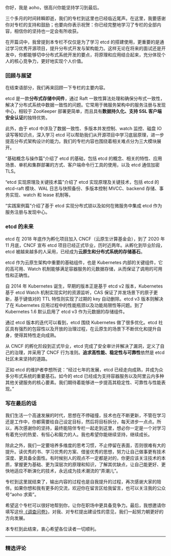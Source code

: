 <p data-nodeid="442585">你好，我是 aoho，很高兴你能坚持学习到最后。</p>
<p data-nodeid="442586">三个多月的时间转瞬即逝，我们的专栏到这里也已经临近尾声。在这里，我要感谢你对专栏的支持和鼓励；也要向你表示祝贺：你已经完整地学习了专栏的全部内容，相信你的坚持也一定会有所收获。</p>
<p data-nodeid="442587">在开篇词中，我曾提到本专栏不仅仅是为了学习 etcd 的搭建使用，更重要的是通过学习优秀开源项目，提升分布式开发与架构能力。这样无论在将来的面试还是开发中，你都能够切中分布式系统开发的要点，将原理和应用结合起来，充分体现个人的核心竞争力，更好地实现个人价值。</p>
<h3 data-nodeid="442588">回顾与展望</h3>
<p data-nodeid="442589">在结束语部分，我们再来回顾一下专栏的主要内容。</p>
<p data-nodeid="442590">etcd 是一款<strong data-nodeid="442623">分布式存储中间件</strong>，通过 Raft 一致性算法处理和确保分布式一致性，解决了分布式系统中数据一致性的问题。它常用于微服务架构中的服务注册与发现中心，相较于 ZooKeeper 部署更简单，而且具有<strong data-nodeid="442624">数据持久化、支持 SSL 客户端安全认证</strong>的独特优势。</p>
<p data-nodeid="442591">此外，由于 etcd 中涉及了数据一致性、多版本并发控制、watch 监控、磁盘 IO 读写等知识点，深入学习 etcd 可以帮助我们从开源项目中学习底层原理，进一步提高分布式架构设计的能力。我们的专栏内容也围绕着相关难点分为三大模块展开。</p>
<p data-nodeid="442592">“基础概念与操作篇”介绍了 etcd 的基础，包括 etcd 的概念、相关的特性、应用场景、单机和集群部署的方式、客户端命令行工具的使用，以及 etcd 通信加密 TLS。</p>
<p data-nodeid="442593">“etcd 实现原理及关键技术篇”介绍了 etcd 实现原理及关键技术，包括 etcd 的 etcd-raft 模块、WAL 日志与快照备份、多版本控制 MVCC、backend 存储、事务实现、watch 和 lease 机制等。</p>
<p data-nodeid="442594">“实践案例篇”介绍了基于 etcd 实现分布式锁以及如何在微服务中集成 etcd 作为服务注册与发现中心。</p>
<h3 data-nodeid="442595">etcd 的未来</h3>
<p data-nodeid="442596">etcd 在 2018 年底作为孵化项目加入 CNCF（云原生计算基金会），到了 2020 年 11 月底，CNCF 宣布 etcd 项目已经正式毕业，历时近两年。从孵化到毕业阶段，etcd 被越来越多的人采用，已经成为<strong data-nodeid="442635">云原生和分布式系统的存储基石</strong>。</p>
<p data-nodeid="442597">etcd 作为云原生架构中重要的基础组件，也是 Kubernetes 内部的关键组件，它的高可用、Watch 机制能够满足容器服务的元数据存储，从而保证了调用的可用性和正确性。</p>
<p data-nodeid="442598">自 2014 年 Kubernetes 诞生，早期的版本正是基于 etcd v2 版本，Kubernetes 基于 etcd Watch 机制实现实时的资源监听，CAS 保证了并发场景下的原子更新，基于键值对的 TTL 特性则实现了过期的 key 自动删除。etcd v3 版本则解决了在 Kubernetes 应用过程中的性能瓶颈以及功能局限性等问题。到了 Kubernetes 1.6 默认启用了 etcd v3 作为元数据的存储组件。</p>
<p data-nodeid="442599">通过 etcd 版本的迭代可以看到，etcd 围绕 Kubernetes 做了很多优化。etcd 社区具有强烈的包容性以及开放的治理过程，在云原生的场景下不断优化和提升自身，使得其特性走向成熟。</p>
<p data-nodeid="442600">从 CNCF 的孵化阶段到正式毕业，etcd 完成了安全审计并解决了漏洞，定义了自己的治理，并采用了 CNCF 行为准则。<strong data-nodeid="442644">追求高性能、稳定性与可靠性</strong>依然是 etcd 社区未来坚持的道路。</p>
<p data-nodeid="442601">正如 etcd 的维护者李想所说：“经过七年的发展，etcd 已经走向成熟，并成为众多分布式系统的重要基石。如今的 etcd 已经成为支持容器服务以及阿里云内多种其他关键服务的核心要素。我们期待着能够进一步提高其稳定性、可靠性与性能表现。”</p>
<h3 data-nodeid="442602">写在最后的话</h3>
<p data-nodeid="442603">我们生活一个高速发展的时代，思想在不停碰撞，技术也在不断更新，不管在学习还是工作中，你都需要给自己设定目标，然后将目标拆分，每天进步一点点。所以，再次感谢你的坚持，最终能陪伴专栏一起走到这里，想必你一定是一个对学习有着充分的热爱、有恒心和毅力的人。我也希望你能继续坚持，继续成长。</p>
<p data-nodeid="442604">除此之外，我们一定要培养多维度的思考习惯，不止停留在表面，否则很难有大的提升。读优秀的书、学习优秀的方案、借鉴优秀的思想，努力让自己做事更有技术深度、更具备全面性。有时候别人的观点不一定都是对的，你更应该关注技术的本质，掌握更为基础、更为深层次的原理和知识，了解其优缺点，让自己能更好、更快地适应不断演化的技术，永远成为技术潮流的“弄潮儿”。</p>
<p data-nodeid="442605">专栏到这里就结束了，输出内容的过程也是自我提升的过程，再次感谢大家的陪伴。如果你想和我有更多的交流，欢迎你在留言区给我留言，也可以关注我的公众号“aoho 求索”。</p>
<p data-nodeid="442606">希望这个专栏可以很好地帮到你，让你在职场中更具备竞争力。最后，我想邀请你填写这份<a href="https://wj.qq.com/s2/8290866/69c0?fileGuid=xxQTRXtVcqtHK6j8" data-nodeid="442653">《调查问卷》</a>，对我、对专栏提出建设性的意见，我们一起努力朝更好的方向发展。</p>
<p data-nodeid="442607">本专栏到此结束，衷心希望各位读者一切顺利。</p>

---

### 精选评论


